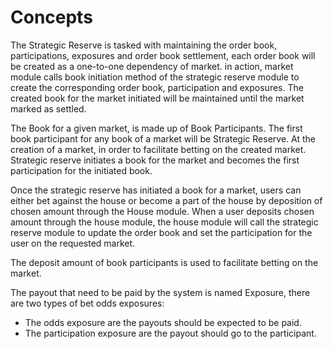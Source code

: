 # **Concepts**

The Strategic Reserve is tasked with maintaining the order book, participations, exposures and order book settlement,
each order book will be created as a one-to-one dependency of market. in action, market module calls
book initiation method of the strategic reserve module to create the corresponding order book, participation and exposures.
The created book for the market initiated will be maintained until the market marked as settled.

The Book for a given market, is made up of Book Participants. The first book participant for any book of
a market will be Strategic Reserve. At the creation of a market, in order to facilitate betting on
the created market. Strategic reserve initiates a book for the market and becomes the first participation for the
initiated book.

Once the strategic reserve has initiated a book for a market, users can either bet against the house or
become a part of the house by deposition of chosen amount through the House module. When a user deposits chosen
amount through the house module, the house module will call the strategic reserve module to update the order book
and set the participation for the user on the requested market.

The deposit amount of book participants is used to facilitate betting on the market.

The payout that need to be paid by the system is named Exposure, there are two types of bet odds exposures:

- The odds exposure are the payouts should be expected to be paid.
- The participation exposure are the payout should go to the participant.
